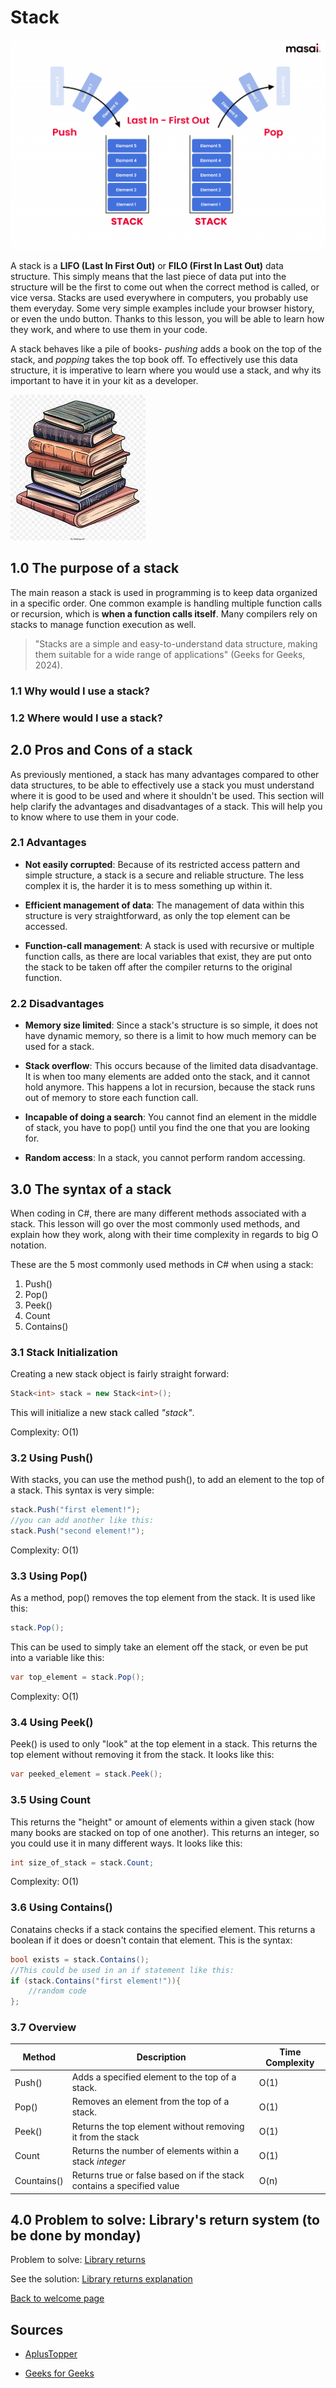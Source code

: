 # Stack

![Image of a stack in action](images/stack.png)

A stack is a **LIFO (Last In First Out)** or **FILO (First In Last Out)** data structure. This simply means that the last piece of data put into the structure will be the first to come out when the correct method is called, or vice versa. Stacks are used everywhere in computers, you probably use them everyday. Some very simple examples include your browser history, or even the undo button. Thanks to this lesson, you will be able to learn how they work, and where to use them in your code.

A stack behaves like a pile of books- _pushing_ adds a book on the top of the stack, and _popping_ takes the top book off. To effectively use this data structure, it is imperative to learn where you would use a stack, and why its important to have it in your kit as a developer.

![Image of a stack of books](images/bookstack.jpg)

## 1.0 The purpose of a stack

The main reason a stack is used in programming is to keep data organized in a specific order. One common example is handling multiple function calls or recursion, which is **when a function calls itself**. Many compilers rely on stacks to manage function execution as well.

> "Stacks are a simple and easy-to-understand data structure, making them suitable for a wide range of applications" (Geeks for Geeks, 2024).

### 1.1 Why would I use a stack?

### 1.2 Where would I use a stack?

## 2.0 Pros and Cons of a stack

As previously mentioned, a stack has many advantages compared to other data structures, to be able to effectively use a stack you must understand where it is good to be used and where it shouldn't be used. This section will help clarify the advantages and disadvantages of a stack. This will help you to know where to use them in your code.

### 2.1 Advantages

- **Not easily corrupted**: Because of its restricted access pattern and simple structure, a stack is a secure and reliable structure. The less complex it is, the harder it is to mess something up within it.

- **Efficient management of data**: The management of data within this structure is very straightforward, as only the top element can be accessed.

- **Function-call management**: A stack is used with recursive or multiple function calls, as there are local variables that exist, they are put onto the stack to be taken off after the compiler returns to the original function.

### 2.2 Disadvantages

- **Memory size limited**: Since a stack's structure is so simple, it does not have dynamic memory, so there is a limit to how much memory can be used for a stack.

- **Stack overflow**: This occurs because of the limited data disadvantage. It is when too many elements are added onto the stack, and it cannot hold anymore. This happens a lot in recursion, because the stack runs out of memory to store each function call.

- **Incapable of doing a search**: You cannot find an element in the middle of stack, you have to pop() until you find the one that you are looking for.

- **Random access**: In a stack, you cannot perform random accessing.

## 3.0 The syntax of a stack

When coding in C#, there are many different methods associated with a stack. This lesson will go over the most commonly used methods, and explain how they work, along with their time complexity in regards to big O notation.

These are the 5 most commonly used methods in C# when using a stack:

1. Push()
1. Pop()
1. Peek()
1. Count
1. Contains()

### 3.1 Stack Initialization

Creating a new stack object is fairly straight forward:

```csharp
Stack<int> stack = new Stack<int>();
```

This will initialize a new stack called _"stack"_.

Complexity: O(1)

### 3.2 Using Push()

With stacks, you can use the method push(), to add an element to the top of a stack. This syntax is very simple:

```csharp
stack.Push("first element!");
//you can add another like this:
stack.Push("second element!");
```

Complexity: O(1)

### 3.3 Using Pop()

As a method, pop() removes the top element from the stack. It is used like this:

```csharp
stack.Pop();
```

This can be used to simply take an element off the stack, or even be put into a variable like this:

```csharp
var top_element = stack.Pop();
```

Complexity: O(1)

### 3.4 Using Peek()

Peek() is used to only "look" at the top element in a stack. This returns the top element without removing it from the stack. It looks like this:

```csharp
var peeked_element = stack.Peek();
```

### 3.5 Using Count

This returns the "height" or amount of elements within a given stack (how many books are stacked on top of one another). This returns an integer, so you could use it in many different ways. It looks like this:

```csharp
int size_of_stack = stack.Count;
```

Complexity: O(1)

### 3.6 Using Contains()

Conatains checks if a stack contains the specified element. This returns a boolean if it does or doesn't contain that element. This is the syntax:

```csharp
bool exists = stack.Contains();
//This could be used in an if statement like this:
if (stack.Contains("first element!")){
    //random code
};
```

### 3.7 Overview

| Method      | Description                                                            | Time Complexity |
| ----------- | ---------------------------------------------------------------------- | --------------- |
| Push()      | Adds a specified element to the top of a stack.                        | O(1)            |
| Pop()       | Removes an element from the top of a stack.                            | O(1)            |
| Peek()      | Returns the top element without removing it from the stack             | O(1)            |
| Count       | Returns the number of elements within a stack _integer_                | O(1)            |
| Countains() | Returns true or false based on if the stack contains a specified value | O(n)            |

## 4.0 Problem to solve: Library's return system (to be done by monday)

Problem to solve: [Library returns]()

See the solution: [Library returns explanation]()

[Back to welcome page](0-welcome.md)

## Sources

- [AplusTopper](https://www.aplustopper.com/advantages-and-disadvantages-of-stack/)

- [Geeks for Geeks](https://geeksforgeeks.org)
